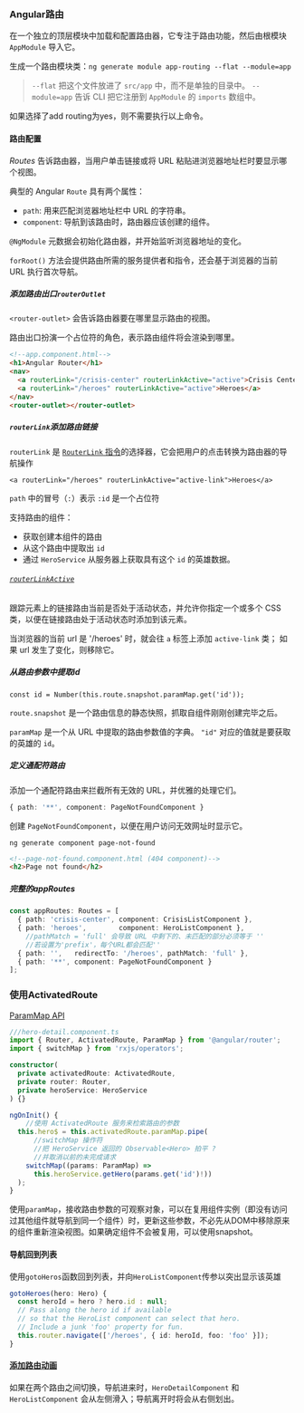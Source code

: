 ### Angular路由

在一个独立的顶层模块中加载和配置路由器，它专注于路由功能，然后由根模块 `AppModule` 导入它。

生成一个路由模块类：`ng generate module app-routing --flat --module=app`

> `--flat` 把这个文件放进了 `src/app` 中，而不是单独的目录中。
> `--module=app` 告诉 CLI 把它注册到 `AppModule` 的 `imports` 数组中。

如果选择了add routing为yes，则不需要执行以上命令。

#### 路由配置

 *Routes* 告诉路由器，当用户单击链接或将 URL 粘贴进浏览器地址栏时要显示哪个视图。

典型的 Angular `Route` 具有两个属性：

- `path`: 用来匹配浏览器地址栏中 URL 的字符串。
- `component`: 导航到该路由时，路由器应该创建的组件。

`@NgModule` 元数据会初始化路由器，并开始监听浏览器地址的变化。

`forRoot()` 方法会提供路由所需的服务提供者和指令，还会基于浏览器的当前 URL 执行首次导航。

##### 添加路由出口`routerOutlet`

`<router-outlet>` 会告诉路由器要在哪里显示路由的视图。

路由出口扮演一个占位符的角色，表示路由组件将会渲染到哪里。

```html
<!--app.component.html-->
<h1>Angular Router</h1>
<nav>
  <a routerLink="/crisis-center" routerLinkActive="active">Crisis Center</a>
  <a routerLink="/heroes" routerLinkActive="active">Heroes</a>
</nav>
<router-outlet></router-outlet>
```

##### `routerLink`添加路由链接

`routerLink` 是 [`RouterLink` 指令](https://angular.cn/api/router/RouterLink)的选择器，它会把用户的点击转换为路由器的导航操作

`<a routerLink="/heroes" routerLinkActive="active-link">Heroes</a>`

`path` 中的冒号（`:`）表示 `:id` 是一个占位符

支持路由的组件：

- 获取创建本组件的路由
- 从这个路由中提取出 `id`
- 通过 `HeroService` 从服务器上获取具有这个 `id` 的英雄数据。

###### [`routerLinkActive`](https://angular.cn/api/router/RouterLinkActive)

跟踪元素上的链接路由当前是否处于活动状态，并允许你指定一个或多个 CSS 类，以便在链接路由处于活动状态时添加到该元素。

当浏览器的当前 url 是 '/heroes' 时，就会往 `a` 标签上添加 `active-link` 类； 如果 url 发生了变化，则移除它。

##### 从路由参数中提取id

`const id = Number(this.route.snapshot.paramMap.get('id'));`

`route.snapshot` 是一个路由信息的静态快照，抓取自组件刚刚创建完毕之后。

`paramMap` 是一个从 URL 中提取的路由参数值的字典。 `"id"` 对应的值就是要获取的英雄的 `id`。

##### 定义通配符路由

添加一个通配符路由来拦截所有无效的 URL，并优雅的处理它们。

```typescript
{ path: '**', component: PageNotFoundComponent }
```

创建 `PageNotFoundComponent`，以便在用户访问无效网址时显示它。

```shell
ng generate component page-not-found
```

```html
<!--page-not-found.component.html (404 component)-->
<h2>Page not found</h2>
```

##### 完整的appRoutes

```typescript
const appRoutes: Routes = [
  { path: 'crisis-center', component: CrisisListComponent },
  { path: 'heroes',        component: HeroListComponent },
    //pathMatch = 'full' 会导致 URL 中剩下的、未匹配的部分必须等于 ''
    //若设置为'prefix'，每个URL都会匹配''
  { path: '',   redirectTo: '/heroes', pathMatch: 'full' },
  { path: '**', component: PageNotFoundComponent }
];
```

### 使用ActivatedRoute 

[ParamMap API](https://angular.cn/guide/router-tutorial-toh#parammap-api)

```typescript
///hero-detail.component.ts
import { Router, ActivatedRoute, ParamMap } from '@angular/router';
import { switchMap } from 'rxjs/operators';

constructor(
  private activatedRoute: ActivatedRoute,
  private router: Router,
  private heroService: HeroService
) {}

ngOnInit() {
    //使用 ActivatedRoute 服务来检索路由的参数
  this.hero$ = this.activatedRoute.paramMap.pipe(
      //switchMap 操作符
      //把 HeroService 返回的 Observable<Hero> 拍平 ?
      //并取消以前的未完成请求
    switchMap((params: ParamMap) =>
      this.heroService.getHero(params.get('id')!))
  );
}
```



使用`paramMap`，接收路由参数的可观察对象，可以在复用组件实例（即没有访问过其他组件就导航到同一个组件）时，更新这些参数，不必先从DOM中移除原来的组件重新渲染视图。如果确定组件不会被复用，可以使用snapshot。

#### 导航回到列表

使用`gotoHeros`函数回到列表，并向`HeroListComponent`传参以突出显示该英雄

```typescript
gotoHeroes(hero: Hero) {
  const heroId = hero ? hero.id : null;
  // Pass along the hero id if available
  // so that the HeroList component can select that hero.
  // Include a junk 'foo' property for fun.
  this.router.navigate(['/heroes', { id: heroId, foo: 'foo' }]);
}
```

#### [添加路由动画](https://angular.cn/guide/router-tutorial-toh#navigating-back-to-the-list-component)

如果在两个路由之间切换，导航进来时，`HeroDetailComponent` 和 `HeroListComponent` 会从左侧滑入；导航离开时将会从右侧划出。



